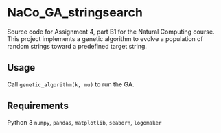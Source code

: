 # NaCo_GA_stringsearch
Source code for Assignment 4, part B1 for the Natural Computing course.
This project implements a genetic algorithm to evolve a population of random strings toward a predefined target string.

## Usage
Call `genetic_algorithm(k, mu)` to run the GA.

## Requirements
Python 3
`numpy`, `pandas`, `matplotlib`, `seaborn`, `logomaker`
